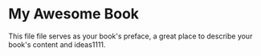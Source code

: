# My Awesome Book

This file file serves as your book's preface, a great place to describe your book's content and ideas1111.
